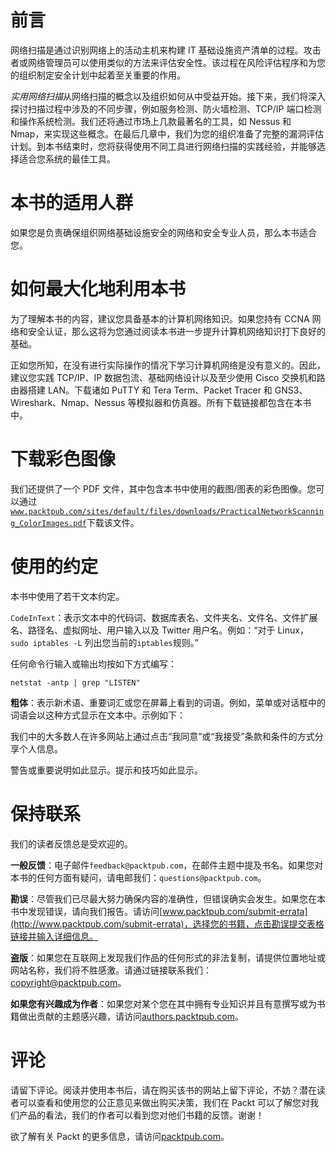 # 前言

网络扫描是通过识别网络上的活动主机来构建 IT 基础设施资产清单的过程。攻击者或网络管理员可以使用类似的方法来评估安全性。该过程在风险评估程序和为您的组织制定安全计划中起着至关重要的作用。

*实用网络扫描*从网络扫描的概念以及组织如何从中受益开始。接下来，我们将深入探讨扫描过程中涉及的不同步骤，例如服务检测、防火墙检测、TCP/IP 端口检测和操作系统检测。我们还将通过市场上几款最著名的工具，如 Nessus 和 Nmap，来实现这些概念。在最后几章中，我们为您的组织准备了完整的漏洞评估计划。到本书结束时，您将获得使用不同工具进行网络扫描的实践经验，并能够选择适合您系统的最佳工具。

# 本书的适用人群

如果您是负责确保组织网络基础设施安全的网络和安全专业人员，那么本书适合您。

# 如何最大化地利用本书

为了理解本书的内容，建议您具备基本的计算机网络知识。如果您持有 CCNA 网络和安全认证，那么这将为您通过阅读本书进一步提升计算机网络知识打下良好的基础。

正如您所知，在没有进行实际操作的情况下学习计算机网络是没有意义的。因此，建议您实践 TCP/IP、IP 数据包流、基础网络设计以及至少使用 Cisco 交换机和路由器搭建 LAN。下载诸如 PuTTY 和 Tera Term、Packet Tracer 和 GNS3、Wireshark、Nmap、Nessus 等模拟器和仿真器。所有下载链接都包含在本书中。

# 下载彩色图像

我们还提供了一个 PDF 文件，其中包含本书中使用的截图/图表的彩色图像。您可以通过[`www.packtpub.com/sites/default/files/downloads/PracticalNetworkScanning_ColorImages.pdf`](https://www.packtpub.com/sites/default/files/downloads/PracticalNetworkScanning_ColorImages.pdf)下载该文件。

# 使用的约定

本书中使用了若干文本约定。

`CodeInText`：表示文本中的代码词、数据库表名、文件夹名、文件名、文件扩展名、路径名、虚拟网址、用户输入以及 Twitter 用户名。例如：“对于 Linux，`sudo iptables -L` 列出您当前的`iptables`规则。”

任何命令行输入或输出均按如下方式编写：

```
netstat -antp | grep "LISTEN"
```

**粗体**：表示新术语、重要词汇或您在屏幕上看到的词语。例如，菜单或对话框中的词语会以这种方式显示在文本中。示例如下：

我们中的大多数人在许多网站上通过点击“我同意”或“我接受”条款和条件的方式分享个人信息。

警告或重要说明如此显示。提示和技巧如此显示。

# 保持联系

我们的读者反馈总是受欢迎的。

**一般反馈**：电子邮件`feedback@packtpub.com`，在邮件主题中提及书名。如果您对本书的任何方面有疑问，请电邮我们：`questions@packtpub.com`。

**勘误**：尽管我们已尽最大努力确保内容的准确性，但错误确实会发生。如果您在本书中发现错误，请向我们报告。请访问[www.packtpub.com/submit-errata](http://www.packtpub.com/submit-errata)，选择您的书籍，点击勘误提交表格链接并输入详细信息。

**盗版**：如果您在互联网上发现我们作品的任何形式的非法复制，请提供位置地址或网站名称，我们将不胜感激。请通过链接联系我们：copyright@packtpub.com。

**如果您有兴趣成为作者**：如果您对某个您在其中拥有专业知识并且有意撰写或为书籍做出贡献的主题感兴趣，请访问[authors.packtpub.com](http://authors.packtpub.com/)。

# 评论

请留下评论。阅读并使用本书后，请在购买该书的网站上留下评论，不妨？潜在读者可以查看和使用您的公正意见来做出购买决策，我们在 Packt 可以了解您对我们产品的看法，我们的作者可以看到您对他们书籍的反馈。谢谢！

欲了解有关 Packt 的更多信息，请访问[packtpub.com](https://www.packtpub.com/)。

